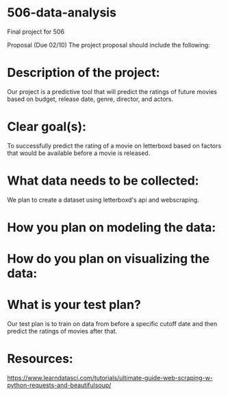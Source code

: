# 506-data-analysis
Final project for 506


Proposal (Due 02/10)
The project proposal should include the following:

# Description of the project:
Our project is a predictive tool that will predict the ratings of future movies based on budget, release date, genre, director, and actors. 

# Clear goal(s):
To successfully predict the rating of a movie on letterboxd based on factors that would be available before a movie is released.

# What data needs to be collected:
We plan to create a dataset using letterboxd's api and webscraping.

# How you plan on modeling the data: 

# How do you plan on visualizing the data:

# What is your test plan? 
Our test plan is to train on data from before a specific cutoff date and then predict the ratings of movies after that.

# Resources:
https://www.learndatasci.com/tutorials/ultimate-guide-web-scraping-w-python-requests-and-beautifulsoup/ 
